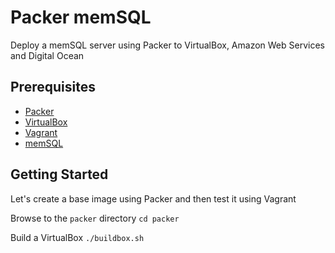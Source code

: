 # Packer memSQL

Deploy a memSQL server using Packer to VirtualBox, Amazon Web Services and Digital Ocean

## Prerequisites

* [Packer](http://www.packer.io/)
* [VirtualBox](https://www.virtualbox.org/)
* [Vagrant](http://www.vagrantup.com/)
* [memSQL](http://www.memsql.com/)

## Getting Started

Let's create a base image using Packer and then test it using Vagrant

Browse to the `packer` directory
`cd packer`

Build a VirtualBox
`./buildbox.sh`



